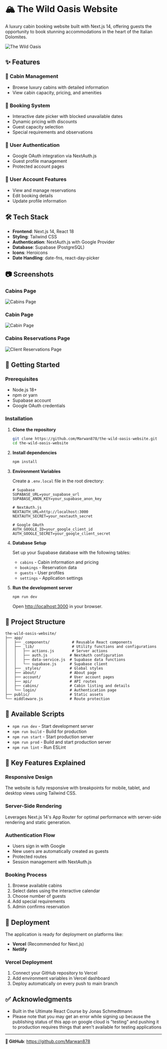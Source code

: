 # 🏔️ The Wild Oasis Website

A luxury cabin booking website built with Next.js 14, offering guests the opportunity to book stunning accommodations in the heart of the Italian Dolomites.

![The Wild Oasis](./public/bg.png)

## ✨ Features

### 🏡 **Cabin Management**

- Browse luxury cabins with detailed information
- View cabin capacity, pricing, and amenities

### 📅 **Booking System**

- Interactive date picker with blocked unavailable dates
- Dynamic pricing with discounts
- Guest capacity selection
- Special requirements and observations

### 👤 **User Authentication**

- Google OAuth integration via NextAuth.js
- Guest profile management
- Protected account pages

### 📱 **User Account Features**

- View and manage reservations
- Edit booking details
- Update profile information

## 🛠️ Tech Stack

- **Frontend**: Next.js 14, React 18
- **Styling**: Tailwind CSS
- **Authentication**: NextAuth.js with Google Provider
- **Database**: Supabase (PostgreSQL)
- **Icons**: Heroicons
- **Date Handling**: date-fns, react-day-picker

## 📷 Screenshots

### Cabins Page

![Cabins Page](./public/screenshots/cabins.png)

### Cabin Page

![Cabin Page](./public/screenshots/cabin.png)

### Cabins Reservations Page

![Client Reservations Page](./public//screenshots/reservations.png)

## 🚀 Getting Started

### Prerequisites

- Node.js 18+
- npm or yarn
- Supabase account
- Google OAuth credentials

### Installation

1. **Clone the repository**

   ```bash
   git clone https://github.com/Marwan878/the-wild-oasis-website.git
   cd the-wild-oasis-website
   ```

2. **Install dependencies**

   ```bash
   npm install
   ```

3. **Environment Variables**

   Create a `.env.local` file in the root directory:

   ```env
   # Supabase
   SUPABASE_URL=your_supabase_url
   SUPABASE_ANON_KEY=your_supabase_anon_key

   # NextAuth.js
   NEXTAUTH_URL=http://localhost:3000
   NEXTAUTH_SECRET=your_nextauth_secret

   # Google OAuth
   AUTH_GOOGLE_ID=your_google_client_id
   AUTH_GOOGLE_SECRET=your_google_client_secret
   ```

4. **Database Setup**

   Set up your Supabase database with the following tables:

   - `cabins` - Cabin information and pricing
   - `bookings` - Reservation data
   - `guests` - User profiles
   - `settings` - Application settings

5. **Run the development server**

   ```bash
   npm run dev
   ```

   Open [http://localhost:3000](http://localhost:3000) in your browser.

## 📁 Project Structure

```
the-wild-oasis-website/
├── app/
│   ├── _components/          # Reusable React components
│   ├── _lib/                 # Utility functions and configurations
│   │   ├── actions.js        # Server actions
│   │   ├── auth.js          # NextAuth configuration
│   │   ├── data-service.js  # Supabase data functions
│   │   └── supabase.js      # Supabase client
│   ├── _styles/             # Global styles
│   ├── about/               # About page
│   ├── account/             # User account pages
│   ├── api/                 # API routes
│   ├── cabins/              # Cabin listing and details
│   └── login/               # Authentication page
├── public/                  # Static assets
└── middleware.js            # Route protection
```

## 🔧 Available Scripts

- `npm run dev` - Start development server
- `npm run build` - Build for production
- `npm run start` - Start production server
- `npm run prod` - Build and start production server
- `npm run lint` - Run ESLint

## 🌟 Key Features Explained

### **Responsive Design**

The website is fully responsive with breakpoints for mobile, tablet, and desktop views using Tailwind CSS.

### **Server-Side Rendering**

Leverages Next.js 14's App Router for optimal performance with server-side rendering and static generation.

### **Authentication Flow**

- Users sign in with Google
- New users are automatically created as guests
- Protected routes
- Session management with NextAuth.js

### **Booking Process**

1. Browse available cabins
2. Select dates using the interactive calendar
3. Choose number of guests
4. Add special requirements
5. Admin confirms reservation

## 🚀 Deployment

The application is ready for deployment on platforms like:

- **Vercel** (Recommended for Next.js)
- **Netlify**

### Vercel Deployment

1. Connect your GitHub repository to Vercel
2. Add environment variables in Vercel dashboard
3. Deploy automatically on every push to main branch

## ✅ Acknowledgments

- Built in the Ultimate React Course by Jonas Schmedtmann
- Please note that you may get an error while signing up because the publishing status of this app on google cloud is "testing" and pushing it to production requires things that aren't available for testing applications

---

**🐙 GitHub**: https://github.com/Marwan878
